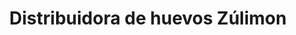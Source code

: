 ---
title: "Distribuidora de huevos Zúlimon"
url: /quito/distribuidora-de-huevos-zulimon/
shop: Dorfladen
---